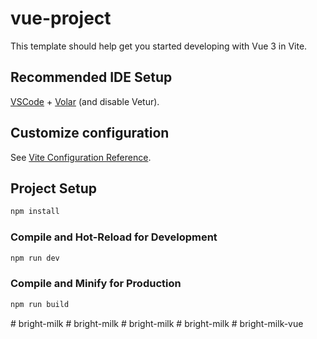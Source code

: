 # vue-project

This template should help get you started developing with Vue 3 in Vite.

## Recommended IDE Setup

[VSCode](https://code.visualstudio.com/) + [Volar](https://marketplace.visualstudio.com/items?itemName=Vue.volar) (and disable Vetur).

## Customize configuration

See [Vite Configuration Reference](https://vitejs.dev/config/).

## Project Setup

```sh
npm install
```

### Compile and Hot-Reload for Development

```sh
npm run dev
```

### Compile and Minify for Production

```sh
npm run build
```
#   b r i g h t - m i l k  
 #   b r i g h t - m i l k  
 #   b r i g h t - m i l k  
 #   b r i g h t - m i l k  
 #   b r i g h t - m i l k - v u e  
 
